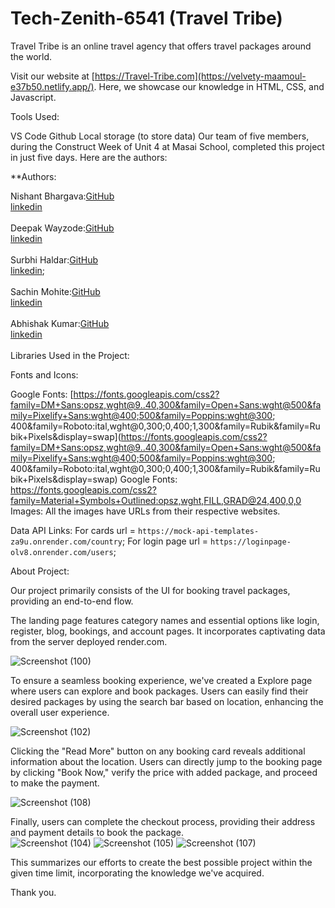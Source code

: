 # Tech-Zenith-6541 (Travel Tribe)

Travel Tribe is an online travel agency that offers travel packages around the world.

Visit our website at [https://Travel-Tribe.com](https://velvety-maamoul-e37b50.netlify.app/). Here, we showcase our knowledge in HTML, CSS, and Javascript.

Tools Used:

VS Code
Github
Local storage (to store data)
Our team of five members, during the Construct Week of Unit 4 at Masai School, completed this project in just five days. Here are the authors:

\*\*Authors:<br>

Nishant Bhargava:[GitHub](https://github.com/Nishant6571)<br>
[linkedin](www.linkedin.com/in/nishant6571)<br>
<br>
Deepak Wayzode:[GitHub](https://github.com/sachin708)<br>
[linkedin](https://www.linkedin.com/in/deepak-wayzode-b06776188/)<br>
<br>
Surbhi Haldar:[GitHub](https://github.com/sur-123-bhi)<br>
[linkedin](https://www.linkedin.com/in/surbhi-haldar/);<br>
<br>
Sachin Mohite:[GitHub](https://github.com/sachin708)<br>
[linkedin](https://www.linkedin.com/in/sachin-mohite-0893a7203/)<br>
<br>
Abhishak Kumar:[GitHub](https://github.com/Abhishak-Kumar)<br>
[linkedin](https://www.linkedin.com/in/abhishek-dahiya-4a3a86270)<br>
<br>
Libraries Used in the Project:

Fonts and Icons:

Google Fonts: [https://fonts.googleapis.com/css2?family=DM+Sans:opsz,wght@9..40,300&family=Open+Sans:wght@500&family=Pixelify+Sans:wght@400;500&family=Poppins:wght@300; 400&family=Roboto:ital,wght@0,300;0,400;1,300&family=Rubik&family=Rubik+Pixels&display=swap](https://fonts.googleapis.com/css2?family=DM+Sans:opsz,wght@9..40,300&family=Open+Sans:wght@500&family=Pixelify+Sans:wght@400;500&family=Poppins:wght@300; 400&family=Roboto:ital,wght@0,300;0,400;1,300&family=Rubik&family=Rubik+Pixels&display=swap)
Google Fonts: https://fonts.googleapis.com/css2?family=Material+Symbols+Outlined:opsz,wght,FILL,GRAD@24,400,0,0
Images: All the images have URLs from their respective websites.

Data API Links: For cards url = `https://mock-api-templates-za9u.onrender.com/country`;
For login page url = `https://loginpage-olv8.onrender.com/users`;

About Project:

Our project primarily consists of the UI for booking travel packages, providing an end-to-end flow.

The landing page features category names and essential options like login, register, blog, bookings, and account pages. It incorporates captivating data from the server deployed render.com.<br>

![Screenshot (100)](https://github.com/Nishant6571/Travel-Tribe/assets/146922474/14b8eb32-5107-455a-bcbe-7c2569176831)

To ensure a seamless booking experience, we've created a Explore page where users can explore and book packages. Users can easily find their desired packages by using the search bar based on location, enhancing the overall user experience.

![Screenshot (102)](https://github.com/Nishant6571/Travel-Tribe/assets/146922474/92be5e11-30a8-4823-b74e-25c75717aa66)


Clicking the "Read More" button on any booking card reveals additional information about the location. Users can directly jump to the booking page by clicking "Book Now," verify the price with added package, and proceed to make the payment.

![Screenshot (108)](https://github.com/Nishant6571/Travel-Tribe/assets/146922474/180ad9d1-a3b5-4243-9e86-ae2c71c3bc18)

Finally, users can complete the checkout process, providing their address and payment details to book the package.<br>
![Screenshot (104)](https://github.com/Nishant6571/Travel-Tribe/assets/146922474/e4a4a316-5730-4168-9398-d2c72eb57690)
![Screenshot (105)](https://github.com/Nishant6571/Travel-Tribe/assets/146922474/ee586800-2eea-4ddc-9507-3950230db766)
![Screenshot (107)](https://github.com/Nishant6571/Travel-Tribe/assets/146922474/bd86e37d-612d-4a8e-b212-ac7c132aea41)

This summarizes our efforts to create the best possible project within the given time limit, incorporating the knowledge we've acquired.

Thank you.
